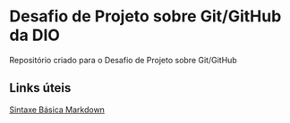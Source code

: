 # Desafio de Projeto sobre Git/GitHub da DIO
Repositório criado para o Desafio de Projeto sobre Git/GitHub

## Links úteis
[Sintaxe Básica Markdown](https://www.markdownguide.org/basic-syntax/)
